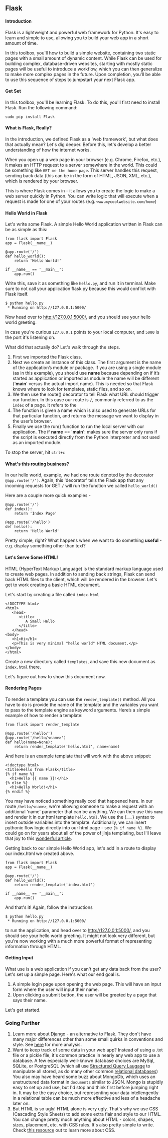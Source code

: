 ## Flask 

#### Introduction
Flask is a lightweight and powerful web framework for Python. It's easy to learn and simple to use, allowing you to build your web app in a short amount of time.

In this toolbox, you'll how to build a simple website, containing two static pages with a small amount of dynamic content. While Flask can be used for building complex, database-driven websites, starting with mostly static pages will be useful to introduce a workflow, which you can then generalize to make more complex pages in the future. Upon completion, you'll be able to use this sequence of steps to jumpstart your next Flask app.

#### Get Set
In this toolbox, you'll be learning Flask. To do this, you'll first need to install Flask. Run the following command:

`sudo pip install Flask`

#### What is Flask, Really?

In the introduction, we defined Flask as a 'web framework', but what does that actually mean? Let's dig deeper. Before this, let's develop a better understanding of how the internet works.

When you open up a web page in your browser (e.g. Chrome, Firefox, etc.), it makes an HTTP request to a server somewhere in the world. This could be something like `GET me the home page`. This server handles this request, sending back data (this can be in the form of HTML, JSON, XML, etc.), which is rendered by your browser. 

This is where Flask comes in - it allows you to create the logic to make a web server quickly in Python. You can write logic that will execute when a request is made for one of your routes (e.g. `www.mycoolwebsite.com/home`)

#### Hello World in Flask

Let's write some Flask. A simple Hello World application written in Flask can be as simple as this:

```
from flask import Flask
app = Flask(__name__)

@app.route('/')
def hello_world():
    return 'Hello World!'

if __name__ == '__main__':
    app.run()
```

Write this, save it as something like `hello.py`, and run it in terminal. Make sure to not call your application flask.py because this would conflict with Flask itself.

```
$ python hello.py
 * Running on http://127.0.0.1:5000/
```

Now head over to http://127.0.0.1:5000/, and you should see your hello world greeting.

In case you're curious `127.0.0.1` points to your local computer, and `5000` is the port it's listening on. 

What did that actually do? Let's walk through the steps.

1. First we imported the Flask class.
2. Next we create an instance of this class. The first argument is the name of the application’s module or package. If you are using a single module (as in this example), you should use __name__ because depending on if it’s started as application or imported as module the name will be different ('__main__' versus the actual import name). This is needed so that Flask knows where to look for templates, static files, and so on.
3. We then use the route() decorator to tell Flask what URL should trigger our function. In this case our route is `/`, commonly referred to as the `index` of a page. It refers to the 
4. The function is given a name which is also used to generate URLs for that particular function, and returns the message we want to display in the user’s browser.
5. Finally we use the run() function to run the local server with our application. The if __name__ == '__main__': makes sure the server only runs if the script is executed directly from the Python interpreter and not used as an imported module.

To stop the server, hit `ctrl+c`

#### What's this routing business?

In our hello world, example, we had one route denoted by the decorator `@app.route('/')`. Again, this 'decorator' tells the Flask app that any incoming requests for GET `/` will run the function we called `hello_world()`

Here are a couple more quick examples - 

```
@app.route('/')
def index():
    return 'Index Page'

@app.route('/hello')
def hello():
    return 'Hello World'
```

Pretty simple, right? What happens when we want to do something **useful** - e.g. display something other than text?

#### Let's Serve Some HTML!

HTML (HyperText Markup Language) is the standard markup language used to create web pages. In addition to sending back strings, Flask can send back HTML files to the client, which will be rendered in the browser. Let's get to work creating a basic HTML document. 

Let's start by creating a file called `index.html` 

```
<!DOCTYPE html>
<html>
   <head>
      <title>
         A Small Hello 
      </title>
   </head>
<body>
   <h1>Hi</h1>
   <p>This is very minimal "hello world" HTML document.</p> 
</body>
</html>
```

Create a new directory called `templates`, and save this new document as `index.html` there.

Let's figure out how to show this document now.

#### Rendering Pages
To render a template you can use the `render_template()` method. All you have to do is provide the name of the template and the variables you want to pass to the template engine as keyword arguments. Here’s a simple example of how to render a template:

```
from flask import render_template

@app.route('/hello/')
@app.route('/hello/<name>')
def hello(name=None):
    return render_template('hello.html', name=name)
```
And here is an example template that will work with the above snippet: 

```
<!doctype html>
<title>Hello from Flask</title>
{% if name %}
  <h1>Hello {{ name }}!</h1>
{% else %}
  <h1>Hello World!</h1>
{% endif %}
```

You may have noticed something really cool that happened here. In our route `/hello/<name>`, we're allowing someone to make a request with an additional 'name' parameter that can be anything. We can then use this `name` and render it in our html template `hello.html`. We use the {___} syntax to insert outside variables into the template. Additionally, we can insert pythonic flow logic directly into our html page - see `{% if name %}`. We could go on for years about all of the power of jinja templating, but I'll leave that joy to this [wonderful article](http://jinja.pocoo.org/docs/dev/templates/).

Getting back to our simple Hello World app, let's add in a route to display our index.html we created above.

```
from flask import Flask
app = Flask(__name__)

@app.route('/')
def hello_world():
    return render_template('index.html')

if __name__ == '__main__':
    app.run()
```

And that's it! Again, follow the instructions

```
$ python hello.py
 * Running on http://127.0.0.1:5000/
```

to run the application, and head over to http://127.0.0.1:5000/, and you should see your hello world greeting. It might not look very different, but you're now working with a much more powerful format of representing information through HTML. 

#### Getting Input

What use is a web application if you can't get any data back from the user? Let's set up a simple page. Here's what our end goal is.

1. A simple login page upon opening the web page. This will have an input form where the user will input their name. 
2. Upon clicking a submit button, the user will be greeted by a page that says their name.

Let's get started.

### Going Further

1. Learn more about [Django](https://www.djangoproject.com/) - an alternative to Flask. They don't have many major differences other than some small quirks in conventions and style. See [here](https://wakatime.com/blog/25-pirates-use-flask-the-navy-uses-django) for more analysis.
2. Want to keep track of some data in your web app? Instead of using a .txt file or a pickle file, it's common practice in nearly any web app to use a database. A few especially well-known database choices are MySql, SQLite, or PostgreSQL (which all use [Structured Query Laugage](https://www.codecademy.com/learn/learn-sql) to manipulate all stored, as do many other common [relational databases](https://en.wikipedia.org/wiki/Relational_database)) You also may have heard some buzz about MongoDb, which uses an unstructured data format in `documents` similar to JSON. Mongo is stupidly easy to set up and use, but I'd stop and think first before jumping right in. It may be the easy choice, but representing your data intellengently in a relational table can be much more effective and less of a headache later on.
3. But HTML is so ugly! HTML alone is very ugly. That's why we use CSS (Cascading Style Sheets) to add some extra flair and style to our HTML. You can change pretty much anything about HTML - colors, shapes, sizes, placement, etc. with CSS rules. It's also pretty simple to write. Check [this resource](http://www.w3schools.com/css/css_intro.asp) out to learn more about CSS.


